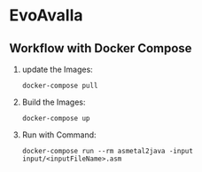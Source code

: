 # EvoAvalla

## Workflow with Docker Compose
1. update the Images:
    ```shell
    docker-compose pull
    ```
2. Build the Images:
    ```shell
    docker-compose up
    ```
   
3. Run with Command:
    ```shell
    docker-compose run --rm asmetal2java -input input/<inputFileName>.asm
    ```
